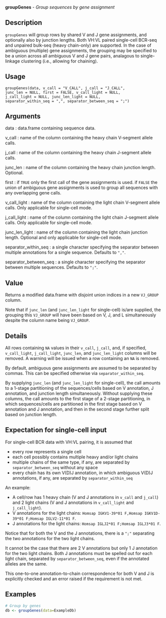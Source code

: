 **groupGenes** - *Group sequences by gene assignment*

Description
--------------------

`groupGenes` will group rows by shared V and J gene assignments, 
and optionally also by junction lengths.
Both VH:VL paired single-cell BCR-seq and unpaired bulk-seq (heavy chain-only)
are supported.
In the case of ambiguous (multiple) gene assignments, the grouping may
be specified to be a union across all ambiguous V and J gene pairs, 
analagous to single-linkage clustering (i.e., allowing for chaining).


Usage
--------------------
```
groupGenes(data, v_call = "V_CALL", j_call = "J_CALL",
junc_len = NULL, first = FALSE, v_call_light = NULL,
j_call_light = NULL, junc_len_light = NULL,
separator_within_seq = ",", separator_between_seq = ";")
```

Arguments
-------------------

data
:   data.frame containing sequence data.

v_call
:   name of the column containing the heavy chain V-segment 
allele calls.

j_call
:   name of the column containing the heavy chain J-segment 
allele calls.

junc_len
:   name of the column containing the heavy chain junction
length. Optional.

first
:   if `TRUE` only the first call of the gene assignments 
is used. if `FALSE` the union of ambiguous gene 
assignments is used to group all sequences with any 
overlapping gene calls.

v_call_light
:   name of the column containing the light chain V-segment
allele calls. Only applicable for single-cell mode.

j_call_light
:   name of the column containing the light chain J-segment
allele calls. Only applicable for single-cell mode.

junc_len_light
:   name of the column containing the light chain junction
length. Optional and only applicable for single-cell mode.

separator_within_seq
:   a single character specifying the separator
between multiple annotations for a single
sequence. Defaults to `","`.

separator_between_seq
:   a single character specifying the separator
between multiple sequences. Defaults to `";"`.




Value
-------------------

Returns a modified data.frame with disjoint union indices 
in a new `VJ_GROUP` column. 

Note that if `junc_len` (and `junc_len_light` for single-cell) 
is/are supplied, the grouping this `VJ_GROUP` will have been based on 
V, J, and L simultaneously despite the column name being `VJ_GROUP`.


Details
-------------------

All rows containing `NA` values in their `v_call`, `j_call`, and, if
specified, `v_call_light`, `j_call_light`, `junc_len`, and
`junc_len_light` columns will be removed. A warning will be issued when a row 
containing an `NA` is removed.

By default, ambiguous gene assignments are assumed to be separated by commas. This
can be specified otherwise via `separator_within_seq`.

By supplying `junc_len` (and `junc_len_light` for single-cell), the call
amounts to a 1-stage partitioning of the sequences/cells based on V annotation,
J annotation, and junction length simultaneously. Without supplying these columns,
the call amounts to the first stage of a 2-stage partitioning, in which
sequences/cells are partitioned in the first stage based on V annotation and 
J annotation, and then in the second stage further split based on junction length.


Expectation for single-cell input
-------------------



For single-cell BCR data with VH:VL pairing, it is assumed that 

+  every row represents a single cell
+  each cell possibly contains multiple heavy and/or light chains
+  multiple chains of the same type, if any, are separated by 
`separator_between_seq` without any space
+  every chain has its own V(D)J annotation, in which ambiguous V(D)J 
annotations, if any, are separated by `separator_within_seq`


An example:

+  A cell/row has 1 heavy chain (V and J annotations in `v_call` and `j_call`) 
and 2 light chains (V and J annotations in `v_call_light` and `j_call_light`).
+  V annotations for the light chains: `Homsap IGKV1-39*01 F,Homsap IGKV1D-39*01 F;Homsap IGLV2-11*01 F`.
+  J annotations for the light chains: `Homsap IGLJ2*01 F;Homsap IGLJ3*01 F`.


Notice that for both the V and the J annotations, there is a `";"` separating 
the two annotations for the two light chains.

It cannot be the case that there are 2 V annotations but only 1 J annotation for 
the two light chains. Both J annotations must be spelled out for each light chain,
separated by `separator_between_seq`, even if the annotated alleles are the same.

This one-to-one annotation-to-chain correspondence for both V and J is explicitly
checked and an error raised if the requirement is not met.



Examples
-------------------

```R
# Group by genes
db <- groupGenes(data=ExampleDb)
```




